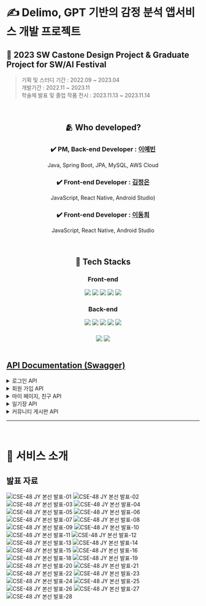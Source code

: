 
# ✍️ Delimo, GPT 기반의 감정 분석 앱서비스 개발 프로젝트

## 🏫  2023 SW Castone Design Project & Graduate Project for SW/AI Festival  
> 기획 및 스터디 기간 : 2022.09 ~ 2023.04 <br>
> 개발기간 : 2022.11 ~ 2023.11 <br>
> 학술제 발표 및 졸업 작품 전시 : 2023.11.13 ~ 2023.11.14 <br>

<br>


<div align="center">
  
## 🫂 Who developed?

  
### ✔️ PM, Back-end Developer : [이예빈](https://github.com/yebinleee) 
Java, Spring Boot, JPA, MySQL, AWS Cloud 
### ✔️ Front-end Developer : [김정은](https://github.com/huruna) 
JavaScript, React Native, Android Studio)  
### ✔️ Front-end Developer : [이동희](https://github.com/Haru-arp) 
JavaScript, React Native, Android Studio <br>

</div>

<br>

<div align="center">
  
## 🧰 Tech Stacks 
### Front-end
<img src="https://img.shields.io/badge/html5-E34F26?style=for-the-badge&logo=html5&logoColor=white">
<img src="https://img.shields.io/badge/css-1572B6?style=for-the-badge&logo=css3&logoColor=white">
<img src="https://img.shields.io/badge/javascript-F7DF1E?style=for-the-badge&logo=javascript&logoColor=black">
<img src="https://img.shields.io/badge/React Native-73C3D5?style=for-the-badge&logo=Node.js&logoColor=white">
<img src="https://img.shields.io/badge/Firebase-FFCA28?style=for-the-badge&logo=Node.js&logoColor=white">

### Back-end 
<img src="https://img.shields.io/badge/java-007396?style=for-the-badge&logo=java&logoColor=white">
<img src="https://img.shields.io/badge/springboot-6DB33F?style=for-the-badge&logo=springboot&logoColor=white">
<img src="https://img.shields.io/badge/gradle-02303A?style=for-the-badge&logo=gradle&logoColor=white">
<img src="https://img.shields.io/badge/mysql-4479A1?style=for-the-badge&logo=mysql&logoColor=white">
<img src="https://img.shields.io/badge/amazonaws-232F3E?style=for-the-badge&logo=amazonaws&logoColor=white">

### 
<img src="https://img.shields.io/badge/github-181717?style=for-the-badge&logo=github&logoColor=white">
<img src="https://img.shields.io/badge/git-F05032?style=for-the-badge&logo=git&logoColor=white">

</div>

<br>




</div> 

## [API Documentation (Swagger)](http://delimo-server.ap-northeast-2.elasticbeanstalk.com/swagger-ui/index.html)
<details>
  <summary>로그인 API</summary>

# 1. 사용자가 email과 password를 입력하여 로그인합니다.

- 입력 데이터: email, password
- email 또는 password가 하나라도 일치하지 않으면 로그인 실패입니다.
- 사용자가 입력한 email을 바탕으로 회원DB에서 일치하는 회원을 찾고, `BcryptPasswordEncoder().matches()` 를 이용해 인코딩된 pw와 동일한지 여부 확인

### URL / Method

```jsx
POST /users/login
```

### Request Headers

- Authorization : Bearer Token
- Content-Type : application/json; charset=utf-8

### Request Body

| 항목 | 타입 | 설명 | 값(예시) | 필수 |
| --- | --- | --- | --- | --- |
| email | string (varchar) | 사용자 email | lyb2325@gmail.com | O |
| password | string (varchar) | 사용자 비밀번호 | 12345678*** | O |

```json
{
    "email":"lyb2325@gmail.com",
    "password":"12345678***"
}
```

### Response

- `200 OK`  : 로그인 성공

```json
{
  "code": 200,
  "message": "인증 성공",
  "data": {
    "token": "eyJhbGciOiJIUzI1NiJ9.eyJzdWIiOiJ0ZXN0dEBnbWFpbC5jb20iLCJwYXNzd29yZCI6InBhc3N3b3JkIiwiZXhwIjoxNjg1OTA2ODM0fQ.IWnrlUFJY2BM45a1tEWDfBRM5SoFShWypH6wOjBuFok"
  }
}
```
- `401 Unauthorized`  : 로그인 실패
```json
{
  "code": 401,
  "message": "인증 실패",
  "data": null
}
```

</details>

<details>
    <summary> 회원 가입 API </summary>

# 1. 사용자가  회원 가입합니다. ✅

- 입력 데이터: email, password, nickname
- 프론트에서는 다음의 과정을 진행합니다.
    - confirm password
    - 영문 8자리 이상, 특수 문자 입력 등 프론트에서 처리
- 이후 완료되면, 사용자에게 한 줄 소개 추가적으로 입력 받음

### URL / Method

```jsx
POST /users/new
```

### Request Body

```json
{
  "email":"lyb2325@gmail.com",
  "nickname":"예빈",
  "password":"12345678***"
}
```

### Response

- `200 OK` / `201 Created`
    - POST 전송 성공적으로 완료될 시 JWT 토큰 발행
        - payload : email, nickname, password
    - JWT 토큰 앞자리 7자리로 사용자 고유 토큰 ID 값을 발행합니다.

    ```json
    {
        "code": 400,
        "message": "이미 사용 중인 이메일입니다.",
        "data": null
    }
    ```

    ```json
    {
        "code": 200,
        "message": "회원 가입 성공",
        "data": {
            "token": "eyJhbGciOiJIUzI1NiJ9.eyJzdWIiOiIxMjMzZGQiLCJleHAiOjE2ODI5NTIzNjB9.gpxmzejXcChpbqq02BACqbEd_99qOFSXkFxV6qQfOZE"
        }
    }
    ```

# 2. 회원 가입 후 한 줄 소개 수정 ✅

### URL / Method

```jsx
PATCH /users/updateResolution
```

### Request Headers

- **Authorization : Bearer Token**
- Content-Type : application/json; charset=utf-8

### RequestBody

```json
{
    "resolution":"화이팅팅"
}
```

### ResponseBody

```json
{
    "code": 401,
    "message": "회원 인증 실패",
    "data": null
}
```

```json
{
    "code": 200,
    "message": "다짐이 수정되었습니다.",
    "data": {
        "resolution": "화이팅팅"
    }
}
```

</details>


<details>
    <summary> 마이 페이지, 친구 API </summary>

# 1. 마이 페이지에서 나의 정보를 확인합니다. ✅

### URL / Method

```jsx
GET /users/myPage
```

### Request Headers

- **Authorization : Bearer Token**
- Content-Type : application/json; charset=utf-8

### Response Body

- 오늘의 구절(phrase)은 매일 바뀌므로, 오늘의 date에 해당하는 phrase를 응답으로 받습니다.
- 내 정보들: email, code, resolution, friendList, requestedList 
- 내 고유 code는 친구 추가 시 필요한 정보입니다.

```json
{
  "code": 200,
  "message": "회원의 정보를 성공적으로 불러왔습니다.",
  "data": {
    "id": 1,
    "email": "1234@gmail.com",
    "token": "eyJhbGciOiJIUzI1NiJ9.eyJzdWIiOiIxMjM0IiwiZXhwIjoxNjgyODY0ODQ0fQ.gjhdUxtf81pvp8EZfR9YO94_ZXkgQswQCPdJcVcXEIk",
    "code": "eeea16ab",
    "resolution": null,
    "friendList": [],
    "requestedList": [
      2
    ],
    "requesterList": []
  }
}
```

```json
{
  "code": 200,
  "message": "회원의 정보를 성공적으로 불러왔습니다.",
  "data": {
    "id": 1,
    "email": "1234@gmail.com",
    "token": "eyJhbGciOiJIUzI1NiJ9.eyJzdWIiOiIxMjM0IiwiZXhwIjoxNjgyODY0ODQ0fQ.gjhdUxtf81pvp8EZfR9YO94_ZXkgQswQCPdJcVcXEIk",
    "code": "eeea16ab",
    "resolution": null,
    "friendList": [],
    "requestedList": [],
    "requesterList": []
  }
}
```

```json
{
    "code": 401,
    "message": "회원 인증 실패",
    "data": null
}
```

# 2. code로 친구를 검색합니다.

- 친구 코드로 친구를 검색합니다. (path variable)

### URL / Method
- React Native에서 Get 메서드에 대해 Request Body 확인하지 않으므로 Post로 변경
- 친구 코드는 노출되어도 큰 문제 없는 정보라 판단되어 PathVariable로 변경

```jsx
POST /friend/findByCode/{code}
```

### Path Variable
```jsx
POST /friend/findByCode/1234567
```

### Response Body

```json
{
    "code": 200,
    "message": "친구 검색 성공",
    "data": {
        "friendId": 1
    }
}
```

```json
{
    "code": 404,
    "message": "회원을 찾을 수 없습니다.",
    "data": null
}
```

# 3. 친구 신청을 보냅니다. ✅

- 친구 신청을 보냅니다.

### URL / Method

```jsx
POST /friend/request
```

### Request Headers

- **Authorization : Bearer Token**
- Content-Type : application/json; charset=utf-8

### Request Body

```json
{
    "friendId":1
}
```

### Response Body

- 친구 신청이 완료되면 myPage에서 requesterIdList 에 친구 id가 추가됩니다. 상대방 친구 mypage에는 requestedId에 id가 추가됩니다.

```json
{
    "code": 201,
    "message": "친구 신청을 성공적으로 보냈습니다.",
    "data": null
}
```

- 자기 자신을 검색하거나, 친구 신청이 이미 완료됐거나, 친구 검색에 실패한 경우 400 code를 반환합니다.

```json
{
    "code": 400,
    "message": "자기 자신에게 친구 신청을 보낼 수 없습니다.",
    "data": null
}
```

```json
{
    "code": 400,
    "message": "친구 신청이 이미 완료됐습니다.",
    "data": null
}
```

```json
{
    "code": 400,
    "message": "친구 검색에 실패했습니다.",
    "data": null
}
```

# 4. 친구 신청을 승인합니다. ✅

### URL / Method

```jsx
POST /friend/acceptRequest
```

### Request Headers

- **Authorization : Bearer Token**
- Content-Type : application/json; charset=utf-8

### Request Body
```json
{
    "friendId":1
}
```

### Response Body

- 친구 신청을 승인하면 requesterIdList, requestedIdList에서 삭제가 되고, friendList에 추가됩니다.
- 자기 자신을 검색하거나, 친구 신청이 이미 완료됐거나, 친구 검색에 실패한 경우 400 code를 반환합니다.

```json
{
    "code": 201,
    "message": "친구 신청 승인 완료",
    "data": null
}
```

# 5. 친구 신청을 거절합니다. ✅

### URL / Method

```jsx
POST /friend/rejectRequest
```

### Request Headers

- **Authorization : Bearer Token**
- Content-Type : application/json; charset=utf-8

### Request Body
```json
{
    "friendId":1
}
```

### Response Body

- 친구 신청 거절을 완료하면, friendRequest 객체가 삭제됩니다.


```json
{
    "code": 201,
    "message": "친구 신청 거절 완료",
    "data": null
}
```

# 6. 친구 목록을 조회합니다. ✅

### URL / Method

```jsx
GET /friend/list
```

### Request Headers

- **Authorization : Bearer Token**
- Content-Type : application/json; charset=utf-8

### 

### Response Body

- 친구의 id, 닉네임, 한줄 소개를 표시합니다.

```json
{
    "code": 200,
    "message": "친구 목록 가져오기 성공",
    "data": [
        {
            "friendId": 1,
            "nickname": "ybrin",
            "resolution": null
        },
        {
            "friendId": 1,
            "nickname": "ybrin",
            "resolution": null
        }
    ]
}
```

```json
{
    "code": 401,
    "message": "회원 인증 실패",
    "data": null
}
```

# 7. 받은 친구 신청 목록을 조회합니다. ✅

### URL / Method

```jsx
GET /friend/requested
```

### Request Headers

- **Authorization : Bearer Token**
- Content-Type : application/json; charset=utf-8

### Response Body

- 받은 친구 신청 각각에 대해, 친구 id, 닉네임, resolution이 표시됩니다.

```json
{
    "code": 201,
    "message": "친구 신청 목록을 성공적으로 가져왔습니다.",
    "data": [
        {
            "friendId": 1,
            "nickname": "ybrin",
            "resolution": null
        }
    ]
}
```

```json
{
    "code": 401,
    "message": "회원 인증 실패",
    "data": null
}
```
</details>

<details>
  <summary>일기장 API</summary>

# 1. 사용자는 오늘 작성한 일기를 조회합니다. ✅

- 오늘 작성한 일기를 조회합니다.
- 오늘의 날짜와 작성한 일기의 날짜를 비교하여 작성한 일기가 있는지 확인합니다.

### URL / Method

```jsx
GET /diary/today
```

### Request Headers

- Authorization : Bearer Token
- Content-Type : application/json; charset=utf-8

### Response

- `200 OK` / `201 Created`
  - POST 전송 성공
- `401 Unauthorized`
  - 로그인이 필요한 경우 (JWT 토큰 만료 시)

### Response Body

- `200 OK`
  - 일기를 아직 작성하지 않은 경우

    ```json
    {
        "code": 200,
        "message": "오늘 작성된 일기가 없습니다.",
        "data": null
    }
    ```

- 일기 작성한 경우
  - `diaryId` : 해당 일기 pk값
  - `sentimentId` : 해당 sentiment 테이블 pk값
  - `privacy` : 공개 설정 코드
  - `sentiment` : 감정 코드
  - `visitied` : 방문 조회수 (1일 경우 감정 변경 모달창 구현)

    ```json
    {
        "code": 200,
        "message": "오늘의 일기를 성공적으로 가져왔습니다",
        "data": {
            "diaryId": 2,
            "sentimentId": 2,
            "content": "im happy",
            "privacy": 2,
            "sentiment": 1,
            "visited": 1
        }
    }
    ```

- `401 Unauthorized`  : 회원 인증 실패한 경우

    ```json
    {
        "code": 401,
        "message": "회원 인증 실패",
        "data": null
    }
    ```


# 2. 사용자는 오늘의 일기를 작성 또는 수정합니다. ✅

- 사용자가 오늘의 일기를 새로 작성하거나, 이미 작성된 일기를 수정합니다.

### URL / Method

```jsx
POST /diary/today
```

### Request Headers

- Authorization : Bearer Token
- Content-Type : application/json; charset=utf-8

### Request Body

- privacy 설정하지 않는 경우 자동적으로 0
- setting: 0(비공개, default), 1(친구공개), 2(전체공개)

    ```json
    {
        "content":"즐거웠던 하루였다"
    }
    ```

    ```json
    {
        "content":"즐거워던 하루였다",
        "privacy":1
    }
    ```


### Response 

- `201 Created`
  - POST 전송 성공

    ```json
    {
        "code": 201,
        "message": "새로운 일기가 등록되었습니다.",
        "data": {
            "diaryId": null,
            "sentimentId": null,
            "content": "오늘 스쿼트를 100개 한 하루...힘들지만 매우 뿌듯하다.",
            "privacy": 0,
            "sentiment": 7,
            "visited": 0
        }
    }
    ```

  - 일기 수정

    ```json
    {
        "code": 201,
        "message": "새로운 일기가 등록되었습니다.",
        "data": {
            "diaryId": null,
            "sentimentId": null,
            "content": "오늘 스쿼트를 100개 한 하루...힘들지만 매우 뿌듯하다.",
            "privacy": 0,
            "sentiment": 7,
            "visited": 2
        }
    }
    ```

- `400 Bad Request`
  - content 내용이 없는 경우

    ```json
    {
        "code": 400,
        "message": "일기 내용이 없습니다.",
        "data": null
    }
    ```


# 3. 사용자는 대표 감정을 변경할 수 있습니다. ✅

- 7가지 감정 중, 자연어 처리 모델을 통해 분석된 일기에 대한 대표 감정을 바꿀 수 있습니다.
- 감정 변경 모달 창은 처음 감정을 도출될 때에만 뜨게 됩니다. (`visitied=1` 인 경우)

### URL / Method

```jsx
PATCH /diary/updateSentiment
```

### Request Headers

- Authorization : Bearer Token
- Content-Type : application/json; charset=utf-8

### Request Body

- 바꿀 일기 테이블의 pk id, one-to-one 관계를 맺고 있는 sentiment 테이블의 pk id와 대표 감정의 code를 전달합니다.

```json
{
    "diaryId":1,
    "sentimentId":1,
    "newSentiment":7
}
```

### Response

- `200 OK`
  - PATCH 전송 성공

    ```json
    {
        "code": 200,
        "message": "감정이 성공적으로 변경되었습니다.",
        "data": {
            "diaryId": 1,
            "sentimentId": 1,
            "updatedSentiment": 7
        }
    }
    ```

# 4. 사용자는 자신이 작성한 전체 일기 목록 조회합니다.

- 사용자는 그동안 작성한 전체 일기들을 조회합니다.

### URL / Method

```jsx
GET /diary/list
```

### Request Headers

- Authorization : Bearer Token
- Content-Type : application/json; charset=utf-8

### R**esponse**

- `200 OK` / `201 Created`
  - POST 전송 성공
- `401 Unauthorized`
  - 로그인이 필요한 경우 (JWT 토큰 만료 시)

### Response Body

- `200 OK`

    ```json
    {
        "code": 200,
        "message": "내 일기 목록을 성공적으로 가져왔습니다.",
        "data": [
            {
                "diaryId": 2,
                "sentimentId": 2,
                "content": "드디 주말이다 휴",
                "privacy": 0,
                "sentiment": 0,
                "visited": 2,
                "createdDate": "2023-11-11T01:53:05.970923"
            }
        ]
    }
    ```
  
</details>

<details>
  <summary>커뮤니티 게시판 API</summary>

# 1. 커뮤니티 게시판을 봅니다. (오늘의 일기)

- 사용자는 다른 사용자들의 전체 공개된 일기 게시물들을 볼 수 있습니다.

### URL / Method

```jsx
GET /community/diaries
```

### Request Headers

- Authorization : Bearer Token
- Content-Type : application/json; charset=utf-8

### Response Body

- privacy 설정 값이 전체 공개 (setting값:2) 인 게시물들의 리스트를 보여줍니다.
- comment 리스트도 함께 나옴

### Response Body

- privacy 설정 값이 전체 공개 (setting값:2) 인 게시물들의 리스트를 보여줍니다.
- comment 리스트도 함께 나옴

```json
{
    "code": 200,
    "message": "일기 목록을 커뮤니티에 성공적으로 가져왔습니다.",
    "data": [
        {
            "diaryId": 1,
            "memberId": 1,
            "code": "d3601200",
            "nickname": "yebin",
            "content": "졸업까지 얼마 안남아서 너무 슬퍼퍼",
            "createdDate": "2023-11-09T12:29:45.599339",
            "comments": [
                {
                    "memberId": null,
                    "nickname": "익명",
                    "content": "나는 얼른 졸업하고 싶어~",
                    "createdDate": "2023-11-09T12:47:39.244858"
                },
                {
                    "memberId": 1,
                    "nickname": "yebin",
                    "content": "나도 이제 대학 생활이 끝난 다니 슬퍼~",
                    "createdDate": "2023-11-09T13:00:32.353228"
                },
                {
                    "memberId": 1,
                    "nickname": "yebin",
                    "content": "나도 슬퍼",
                    "createdDate": "2023-11-10T21:37:38.18776"
                }
            ]
        }
    ]
}
```

### R**esponse**

- `200 OK` / `201 Created`
  - GET성공
- `401 Unauthorized`
  - 로그인이 필요한 경우 (JWT 토큰 만료 시)


# 2. 사용자는 게시글에 댓글을 달 수 있습니다.

- 사용자는 관심이 가는 게시글에 댓글을 달아 반응을 할 수 있습니다.

### URL / Method

```jsx
POST /community/diaries/{diary_id}/comment
```

### Request Headers

- Authorization : Bearer Token
- Content-Type : application/json; charset=utf-8\

### Request Body

- content : 댓글 내용

```json
{
    "content":"나도 이제 대학 생활이 끝난 다니 슬퍼~"
}
```

### **Response**

- `200 OK` / `201 Created`
  - POST 전송 성공
- `401 Unauthorized`
  - 로그인이 필요한 경우 (JWT 토큰 만료 시)
- `404 Not Found`
  - 원본 게시글이 비공개로 전환되었거나, 삭제되는 등 어떠한 이유로 원본 게시글을 더 이상 볼 수 없는 경우
- `400 Bad Request`
  - 서버 오류로 댓글을 다는데 실패한 경우

</details>


---

<br>


# 🤙 서비스 소개
## 밢표 자료 

![CSE-48 JY 본선 발표-01](https://github.com/Delimo-Dev/Delimo-server/assets/71310074/88742b99-fada-40b7-b196-fecc821d8b3b)
![CSE-48 JY 본선 발표-02](https://github.com/Delimo-Dev/Delimo-server/assets/71310074/93727191-3feb-42fc-b9c1-e322bdf4c80e)
![CSE-48 JY 본선 발표-03](https://github.com/Delimo-Dev/Delimo-server/assets/71310074/d70e47b0-4052-4ad8-a07e-66f4d2000c56)
![CSE-48 JY 본선 발표-04](https://github.com/Delimo-Dev/Delimo-server/assets/71310074/8eafb77c-b6a4-4b4a-9240-40c50c6bb5fc)
![CSE-48 JY 본선 발표-05](https://github.com/Delimo-Dev/Delimo-server/assets/71310074/3762f4e4-49bc-4269-9fb8-2deb1d2b15f4)
![CSE-48 JY 본선 발표-06](https://github.com/Delimo-Dev/Delimo-server/assets/71310074/7d5cdac8-f819-49b4-9f81-07551b312aeb)
![CSE-48 JY 본선 발표-07](https://github.com/Delimo-Dev/Delimo-server/assets/71310074/63f8bf01-1882-4abe-857a-e2dc511daa82)
![CSE-48 JY 본선 발표-08](https://github.com/Delimo-Dev/Delimo-server/assets/71310074/1372bd9c-f8e1-4265-861c-b2c2050812b6)
![CSE-48 JY 본선 발표-09](https://github.com/Delimo-Dev/Delimo-server/assets/71310074/834695c3-346e-4a38-ac46-3c98ea6697f7)
![CSE-48 JY 본선 발표-10](https://github.com/Delimo-Dev/Delimo-server/assets/71310074/87210263-81d6-4d9d-99a1-d65d69eb30ce)
![CSE-48 JY 본선 발표-11](https://github.com/Delimo-Dev/Delimo-server/assets/71310074/fe294f04-7bdd-4fe5-bc14-6e9da6b14e3d)
![CSE-48 JY 본선 발표-12](https://github.com/Delimo-Dev/Delimo-server/assets/71310074/6104682e-7cf7-4848-9555-0f3e17fa89b7)
![CSE-48 JY 본선 발표-13](https://github.com/Delimo-Dev/Delimo-server/assets/71310074/424ee261-e370-45b4-a6c3-dc04f1076ae9)
![CSE-48 JY 본선 발표-14](https://github.com/Delimo-Dev/Delimo-server/assets/71310074/5625a209-b86d-49d0-9791-054fb48669d1)
![CSE-48 JY 본선 발표-15](https://github.com/Delimo-Dev/Delimo-server/assets/71310074/f5c750f2-78be-4655-b510-a1296743d2fb)
![CSE-48 JY 본선 발표-16](https://github.com/Delimo-Dev/Delimo-server/assets/71310074/75cf9f31-9889-4c40-a9ad-a613f74211f1)
![CSE-48 JY 본선 발표-18](https://github.com/Delimo-Dev/Delimo-server/assets/71310074/7e0497b0-b22f-4ce7-9831-0ffb18bee94e)
![CSE-48 JY 본선 발표-19](https://github.com/Delimo-Dev/Delimo-server/assets/71310074/c00ca26b-6281-44e1-8f4f-b5e191e506aa)
![CSE-48 JY 본선 발표-20](https://github.com/Delimo-Dev/Delimo-server/assets/71310074/207d8686-4ddb-4557-8cac-55cd485fb8b6)
![CSE-48 JY 본선 발표-21](https://github.com/Delimo-Dev/Delimo-server/assets/71310074/5ea50b17-116b-4562-b8cb-0673e5708903)
![CSE-48 JY 본선 발표-22](https://github.com/Delimo-Dev/Delimo-server/assets/71310074/0619b8c7-df8c-4896-ab9c-a9a1010794ac)
![CSE-48 JY 본선 발표-23](https://github.com/Delimo-Dev/Delimo-server/assets/71310074/420a8107-117f-4311-ba3b-a042dc317a9e)
![CSE-48 JY 본선 발표-24](https://github.com/Delimo-Dev/Delimo-server/assets/71310074/1a0ea280-10dd-4bb2-b87a-91a48356915f)
![CSE-48 JY 본선 발표-25](https://github.com/Delimo-Dev/Delimo-server/assets/71310074/b0413cc1-6ae3-4d4a-ae53-b770e3a26c8c)
![CSE-48 JY 본선 발표-26](https://github.com/Delimo-Dev/Delimo-server/assets/71310074/7768300b-7a8a-45db-83cb-e67d5f3cc0e0)
![CSE-48 JY 본선 발표-27](https://github.com/Delimo-Dev/Delimo-server/assets/71310074/d8775204-7636-40e2-af82-1af96da3377c)
![CSE-48 JY 본선 발표-28](https://github.com/Delimo-Dev/Delimo-server/assets/71310074/ca3cb0f6-dd79-426a-9b7f-ffda91f6b099)



